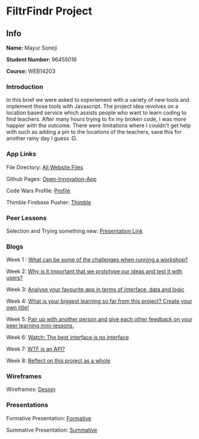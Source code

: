 # FiltrFindr Project

## Info

**Name:** Mayur Soneji

**Student Number:** 96455016

**Course:** WEB14203

### Introduction

In this brief we were asked to experiement with a variety of new tools and implement those tools with Javascript. The project idea revolves on a location based service which assists people who want to learn coding to find teachers. After many hours trying to fix my broken code, I was more happier with the outcome. There were limitations where I couldn't get help with such as adding a pin to the locations of the teachers, save this for another rainy day I guess :D.

### App Links

File Directory: [All Website Files]()

Github Pages: [Open-Innovation-App]()

Code Wars Profile: [Profile](https://www.codewars.com/users/MayurS)

Thimble Firebase Pusher: [Thimble](https://thimbleprojects.org/msoneji/373053/)

### Peer Lessons

Selection and Trying something new: [Presentation Link]()

### Blogs

Week 1 : [What can be some of the challenges when running a workshop?](https://medium.com/@m.soneji98/what-can-be-some-of-the-challenges-when-running-a-workshop-61d7fbf30e6e) 

Week 2: [Why is it important that we prototype our ideas and test it with users?](https://medium.com/@m.soneji98/why-is-it-important-that-we-prototype-our-ideas-and-test-it-with-users-7f64d5c6be36) 

Week 3: [Analyse your favourite app in terms of interface, data and logic](https://medium.com/@m.soneji98/analyse-your-favourite-app-in-terms-of-interface-data-and-logic-3b2d70711cea) 

Week 4: [What is your biggest learning so far from this project? Create your own title!](https://medium.com/@m.soneji98/what-is-your-biggest-learning-so-far-from-this-project-create-your-own-title-ceea7b1da851) 

Week 5: [Pair up with another person and give each other feedback on your peer learning mini-lessons.](https://medium.com/@m.soneji98/pair-up-with-another-person-not-your-team-mate-and-give-each-other-feedback-on-your-peer-learning-8f59fdecdfdb)

Week 6: [Watch: The best interface is no interface](https://medium.com/@m.soneji98/watch-the-best-interface-is-no-interface-e0b4b5391357) 

Week 7: [WTF is an API?](https://medium.com/@m.soneji98/wtf-is-an-api-9c7d64096050) 

Week 8: [Reflect on this project as a whole](https://medium.com/@m.soneji98/reflect-on-the-filtr-findr-project-as-a-whole-2bbf7aab223d) 

### Wireframes

Wireframes: [Design](https://drive.google.com/drive/folders/1IjQkmATu1Mj2pDk4toFGknIbCDZ_miy0?usp=sharing)

### Presentations

Formative Presentation: [Formative](https://docs.google.com/presentation/d/1Lb9LsBuam3v2KLmlJ222IViuk9SYQBlFYZ0RtZQstFg/edit?usp=sharing)

Summative Presentation: [Summative](https://docs.google.com/presentation/d/16sYDfwAxfVNjDDd0nfXrLah5ccRnwl6NK5ToouvYfyg/edit?usp=sharing)




